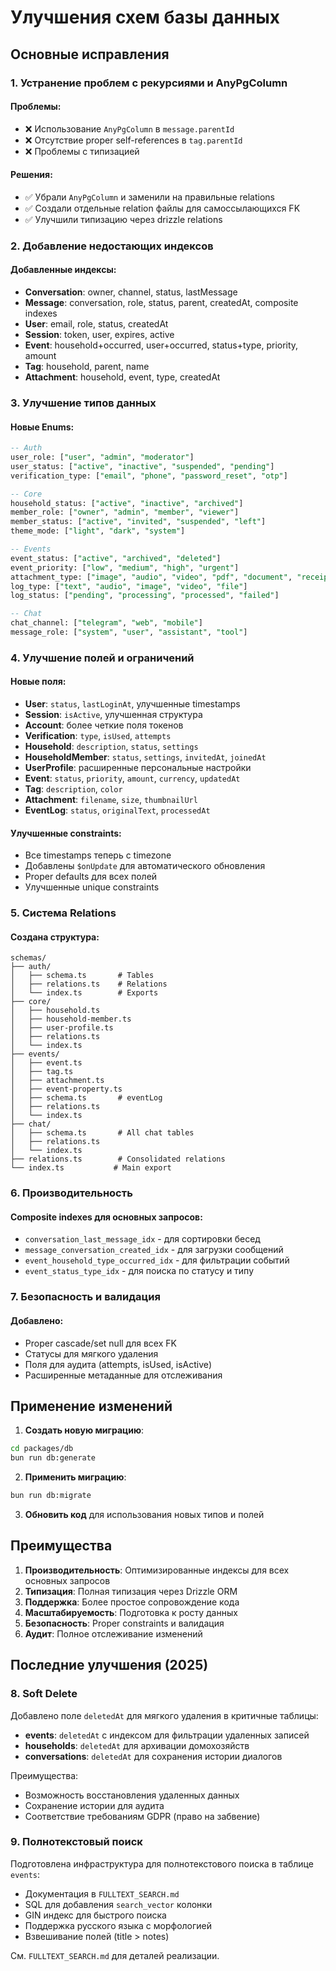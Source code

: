 # Улучшения схем базы данных

## Основные исправления

### 1. Устранение проблем с рекурсиями и AnyPgColumn

#### Проблемы:

- ❌ Использование `AnyPgColumn` в `message.parentId`
- ❌ Отсутствие proper self-references в `tag.parentId`
- ❌ Проблемы с типизацией

#### Решения:

- ✅ Убрали `AnyPgColumn` и заменили на правильные relations
- ✅ Создали отдельные relation файлы для самоссылающихся FK
- ✅ Улучшили типизацию через drizzle relations

### 2. Добавление недостающих индексов

#### Добавленные индексы:

- **Conversation**: owner, channel, status, lastMessage
- **Message**: conversation, role, status, parent, createdAt, composite indexes
- **User**: email, role, status, createdAt
- **Session**: token, user, expires, active
- **Event**: household+occurred, user+occurred, status+type, priority, amount
- **Tag**: household, parent, name
- **Attachment**: household, event, type, createdAt

### 3. Улучшение типов данных

#### Новые Enums:

```sql
-- Auth
user_role: ["user", "admin", "moderator"]
user_status: ["active", "inactive", "suspended", "pending"]
verification_type: ["email", "phone", "password_reset", "otp"]

-- Core
household_status: ["active", "inactive", "archived"]
member_role: ["owner", "admin", "member", "viewer"]
member_status: ["active", "invited", "suspended", "left"]
theme_mode: ["light", "dark", "system"]

-- Events
event_status: ["active", "archived", "deleted"]
event_priority: ["low", "medium", "high", "urgent"]
attachment_type: ["image", "audio", "video", "pdf", "document", "receipt", "raw"]
log_type: ["text", "audio", "image", "video", "file"]
log_status: ["pending", "processing", "processed", "failed"]

-- Chat
chat_channel: ["telegram", "web", "mobile"]
message_role: ["system", "user", "assistant", "tool"]
```

### 4. Улучшение полей и ограничений

#### Новые поля:

- **User**: `status`, `lastLoginAt`, улучшенные timestamps
- **Session**: `isActive`, улучшенная структура
- **Account**: более четкие поля токенов
- **Verification**: `type`, `isUsed`, `attempts`
- **Household**: `description`, `status`, `settings`
- **HouseholdMember**: `status`, `settings`, `invitedAt`, `joinedAt`
- **UserProfile**: расширенные персональные настройки
- **Event**: `status`, `priority`, `amount`, `currency`, `updatedAt`
- **Tag**: `description`, `color`
- **Attachment**: `filename`, `size`, `thumbnailUrl`
- **EventLog**: `status`, `originalText`, `processedAt`

#### Улучшенные constraints:

- Все timestamps теперь с timezone
- Добавлены `$onUpdate` для автоматического обновления
- Proper defaults для всех полей
- Улучшенные unique constraints

### 5. Система Relations

#### Создана структура:

```
schemas/
├── auth/
│   ├── schema.ts       # Tables
│   ├── relations.ts    # Relations
│   └── index.ts        # Exports
├── core/
│   ├── household.ts
│   ├── household-member.ts
│   ├── user-profile.ts
│   ├── relations.ts
│   └── index.ts
├── events/
│   ├── event.ts
│   ├── tag.ts
│   ├── attachment.ts
│   ├── event-property.ts
│   ├── schema.ts       # eventLog
│   ├── relations.ts
│   └── index.ts
├── chat/
│   ├── schema.ts       # All chat tables
│   ├── relations.ts
│   └── index.ts
├── relations.ts        # Consolidated relations
└── index.ts           # Main export
```

### 6. Производительность

#### Composite indexes для основных запросов:

- `conversation_last_message_idx` - для сортировки бесед
- `message_conversation_created_idx` - для загрузки сообщений
- `event_household_type_occurred_idx` - для фильтрации событий
- `event_status_type_idx` - для поиска по статусу и типу

### 7. Безопасность и валидация

#### Добавлено:

- Proper cascade/set null для всех FK
- Статусы для мягкого удаления
- Поля для аудита (attempts, isUsed, isActive)
- Расширенные метаданные для отслеживания

## Применение изменений

1. **Создать новую миграцию**:

```bash
cd packages/db
bun run db:generate
```

2. **Применить миграцию**:

```bash
bun run db:migrate
```

3. **Обновить код** для использования новых типов и полей

## Преимущества

1. **Производительность**: Оптимизированные индексы для всех основных запросов
2. **Типизация**: Полная типизация через Drizzle ORM
3. **Поддержка**: Более простое сопровождение кода
4. **Масштабируемость**: Подготовка к росту данных
5. **Безопасность**: Proper constraints и валидация
6. **Аудит**: Полное отслеживание изменений

## Последние улучшения (2025)

### 8. Soft Delete

Добавлено поле `deletedAt` для мягкого удаления в критичные таблицы:

- **events**: `deletedAt` с индексом для фильтрации удаленных записей
- **households**: `deletedAt` для архивации домохозяйств
- **conversations**: `deletedAt` для сохранения истории диалогов

Преимущества:

- Возможность восстановления удаленных данных
- Сохранение истории для аудита
- Соответствие требованиям GDPR (право на забвение)

### 9. Полнотекстовый поиск

Подготовлена инфраструктура для полнотекстового поиска в таблице `events`:

- Документация в `FULLTEXT_SEARCH.md`
- SQL для добавления `search_vector` колонки
- GIN индекс для быстрого поиска
- Поддержка русского языка с морфологией
- Взвешивание полей (title > notes)

См. `FULLTEXT_SEARCH.md` для деталей реализации.

